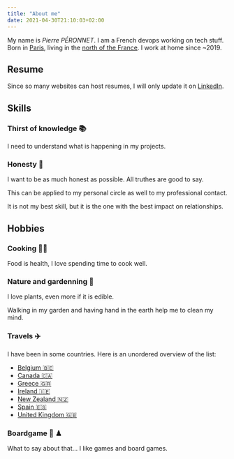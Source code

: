 ```yaml
---
title: "About me"
date: 2021-04-30T21:10:03+02:00
---
```


My name is *Pierre PÉRONNET*. I am a French devops working on tech stuff.
Born in [Paris](https://www.openstreetmap.org/relation/7444), living in the [north of the France](https://www.openstreetmap.org/relation/7400). I work at home since ~2019.

## Resume

Since so many websites can host resumes, I will only update it on [LinkedIn](https://www.linkedin.com/in/holyhope/).

## Skills

### Thirst of knowledge 📚

I need to understand what is happening in my projects.

### Honesty 🤝

I want to be as much honest as possible. All truthes are good to say.

This can be applied to my personal circle as well to my professional contact.

It is not my best skill, but it is the one with the best impact on relationships.

## Hobbies

### Cooking 👨‍🍳

Food is health, I love spending time to cook well.

### Nature and gardenning 🌱

I love plants, even more if it is edible.

Walking in my garden and having hand in the earth help me to clean my mind.

### Travels ✈️

I have been in some countries. Here is an unordered overview of the list:

- [Belgium 🇧🇪](https://www.openstreetmap.org/relation/52411)
- [Canada 🇨🇦](https://www.openstreetmap.org/relation/1428125)
- [Greece 🇬🇷](https://www.openstreetmap.org/relation/192307)
- [Ireland 🇮🇪](https://www.openstreetmap.org/relation/62273)
- [New Zealand 🇳🇿](https://www.openstreetmap.org/relation/556706)
- [Spain 🇪🇸](https://www.openstreetmap.org/relation/1311341)
- [United Kingdom 🇬🇧](https://www.openstreetmap.org/relation/62149)

### Boardgame 🧩 ♟

What to say about that... I like games and board games.
